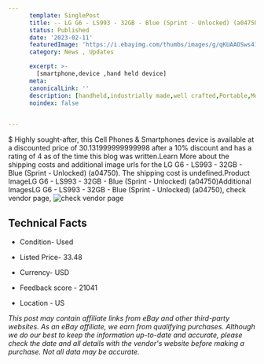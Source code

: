 ```yaml
---
      template: SinglePost
      title: -- LG G6 - LS993 - 32GB - Blue (Sprint - Unlocked) (a04750)
      status: Published
      date: '2023-02-11'
      featuredImage: 'https://i.ebayimg.com/thumbs/images/g/qKUAAOSws41j5iy6/s-l225.jpg'
      category: News , Updates

      excerpt: >-
        [smartphone,device ,hand held device]
      meta:
      canonicalLink: ''
      description: [handheld,industrially made,well crafted,Portable,Mobile,Compact,Convenient,Lightweight,Maneuverable,Man-portable,Miniature,Carriable,Hand-held,Light,Holdable,Transportable,Mobile device,Pocket-sized,On-the-go,Wireless,Cordless,Compact size,Convenient size, smartphone,device ,hand held device]
      noindex: false

        
---
```

$
    Highly sought-after, this Cell Phones & Smartphones device is available at a discounted price of 30.131999999999998 after a 10% discount and has a rating of 4 as of the time this blog was written.Learn More about the shipping costs and additional image urls for the LG G6 - LS993 - 32GB - Blue (Sprint - Unlocked) (a04750). The shipping cost is undefined.Product ImageLG G6 - LS993 - 32GB - Blue (Sprint - Unlocked) (a04750)Additional ImagesLG G6 - LS993 - 32GB - Blue (Sprint - Unlocked) (a04750), check vendor page, ![check vendor page](https://origin-galleryplus.ebayimg.com/ws/web/266035464518_2_0_1/225x225.jpg,https://origin-galleryplus.ebayimg.com/ws/web/266035464518_3_0_1/225x225.jpg,https://origin-galleryplus.ebayimg.com/ws/web/266035464518_4_0_1/225x225.jpg,https://origin-galleryplus.ebayimg.com/ws/web/266035464518_5_0_1/225x225.jpg,https://origin-galleryplus.ebayimg.com/ws/web/266035464518_6_0_1/225x225.jpg)
    
    

 ## Technical Facts 



     
      

 - Condition- Used 


      

 - Listed Price- 33.48 


      

 - Currency- USD 


      

 - Feedback score - 21041 


      

 - Location - US 


      
      

 *_This post may contain affiliate links from eBay and other third-party websites. As an eBay affiliate, we earn from qualifying purchases. Although we do our best to keep the information up-to-date and accurate, please check the date and all details with the vendor's website before making a purchase. Not all data may be accurate._*



    
    
    
    
    